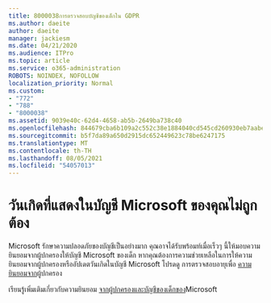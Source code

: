 ```yaml
---
title: 8000038การตรวจสอบบัญชีของเด็กใน GDPR
ms.author: daeite
author: daeite
manager: jackiesm
ms.date: 04/21/2020
ms.audience: ITPro
ms.topic: article
ms.service: o365-administration
ROBOTS: NOINDEX, NOFOLLOW
localization_priority: Normal
ms.custom:
- "772"
- "788"
- "8000038"
ms.assetid: 9039e40c-62d4-4658-ab5b-2649ba738c40
ms.openlocfilehash: 844679cba6b109a2c552c38e1884040cd545cd260930eb7aabed6ed0911c8a50
ms.sourcegitcommit: b5f7da89a650d2915dc652449623c78be6247175
ms.translationtype: MT
ms.contentlocale: th-TH
ms.lasthandoff: 08/05/2021
ms.locfileid: "54057013"
---
```

# <a name="date-of-birth-displayed-in-your-microsoft-account-is-incorrect"></a>วันเกิดที่แสดงในบัญชี Microsoft ของคุณไม่ถูกต้อง

Microsoft รักษาความปลอดภัยของบัญชีเป็นอย่างมาก คุณอาจได้รับพร้อมท์เมื่อเร็วๆ นี้ให้มอบความยินยอมจากผู้ปกครองให้บัญชี Microsoft ของเด็ก หากคุณต้องการความช่วยเหลือในการให้ความยินยอมจากผู้ปกครองหรืออัปเดตวันเกิดในบัญชี Microsoft โปรดดู การตรวจสอบอายุเพื่อ [ความยินยอมจาก](https://go.microsoft.com/fwlink/p/?linkid=874364)ผู้ปกครอง
  
เรียนรู้เพิ่มเติมเกี่ยวกับความยินยอม [จากผู้ปกครองและบัญชีของเด็กของ](https://go.microsoft.com/fwlink/p/?linkid=874365)Microsoft
  